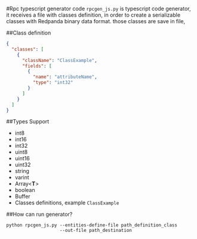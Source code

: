 #Rpc typescript generator code
`rpcgen_js.py` is typescript code generator, it receives a file with classes 
definition, in order to create a serializable classes with Redpanda binary data
format. those classes are save in file, 

##Class definition
```json
{
  "classes": [
    {
      "className": "ClassExample",
      "fields": [
        {
          "name": "attributeName",
          "type": "int32"
        } 
      ]
    }
  ] 
}
```

##Types Support
* int8
* int16
* int32
* uint8
* uint16
* uint32
* string
* varint
* Array\<**T**>
* boolean
* Buffer
* Classes definitions, example `ClassExample`

##How can run generator?
```commandline
python rpcgen_js.py --entities-define-file path_definition_class 
                    --out-file path_destination
```